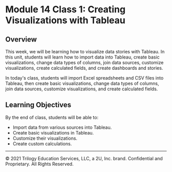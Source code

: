# Module 14 Class 1: Creating Visualizations with Tableau

## Overview

This week, we will be learning how to visualize data stories with Tableau. In this unit, students will learn how to import data into Tableau, create basic visualizations, change data types of columns, join data sources, customize visualizations, create calculated fields, and create dashboards and stories. 

In today's class, students will import Excel spreadsheets and CSV files into Tableau, then create basic visualizations, change data types of columns, join data sources, customize visualizations, and create calculated fields.  

## Learning Objectives

By the end of class, students will be able to:
 
* Import data from various sources into Tableau.
* Create basic visualizations in Tableau.
* Customize their visualizations.
* Create custom calculations.

---

© 2021 Trilogy Education Services, LLC, a 2U, Inc. brand.  Confidential and Proprietary.  All Rights Reserved.
